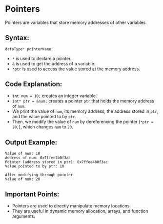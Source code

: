 # Pointers

Pointers are variables that store memory addresses of other variables.

## Syntax:
```cpp
dataType* pointerName;
```

- `*` is used to declare a pointer.
- `&` is used to get the address of a variable.
- `*ptr` is used to access the value stored at the memory address.

## Code Explanation:
- `int num = 10;` creates an integer variable.
- `int* ptr = &num;` creates a pointer `ptr` that holds the memory address of `num`.
- We print the value of `num`, its memory address, the address stored in `ptr`, and the value pointed to by `ptr`.
- Then, we modify the value of `num` by dereferencing the pointer (`*ptr = 20;`), which changes `num` to `20`.

## Output Example:
```
Value of num: 10
Address of num: 0x7ffee4b0f3ac
Pointer (address stored in ptr): 0x7ffee4b0f3ac
Value pointed to by ptr: 10

After modifying through pointer:
Value of num: 20
```

## Important Points:
- Pointers are used to directly manipulate memory locations.
- They are useful in dynamic memory allocation, arrays, and function arguments.